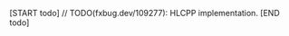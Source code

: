 <!-- TODO(fxbug.dev/109277): Remove this file once this impl is done. -->

[START todo]
// TODO(fxbug.dev/109277): HLCPP implementation.
[END todo]
